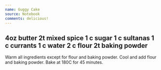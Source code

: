 ```yaml
---
name: Guggy Cake
source: Notebook
comments: delicious!
---
```

4oz butter
2t mixed spice
1 c sugar
1 c sultanas
1 c currants
1 c water
2 c flour
2t baking powder
---
Warm all ingredients except for flour and baking powder.  Cool and add flour and baking powder.  Bake at 180C for 45 minutes.

